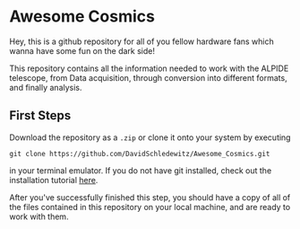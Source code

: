 # Awesome Cosmics
Hey, this is a github repository for all of you fellow hardware fans which wanna have some fun on the dark side!

This repository contains all the information needed to work with the
ALPIDE telescope, from Data acquisition, through conversion into different
formats, and finally analysis.

## First Steps

Download the repository as a `.zip` or clone it onto your system by executing
```shell
git clone https://github.com/DavidSchledewitz/Awesome_Cosmics.git
```
in your terminal emulator. If you do not have git installed, check out the 
installation tutorial
[here](https://git-scm.com/book/en/v2/Getting-Started-Installing-Git).

After you've successfully finished this step, you should have a copy of all
of the files contained in this repository on your local machine, and are ready
to work with them.

